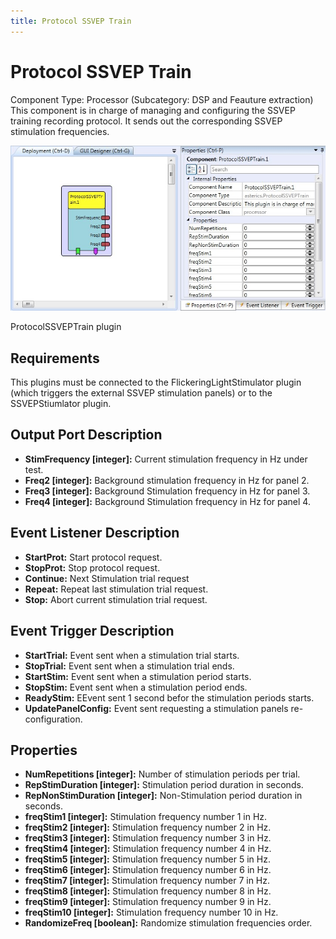 ```yaml
---
title: Protocol SSVEP Train
---
```


# Protocol SSVEP Train

Component Type: Processor (Subcategory: DSP and Feauture extraction) This component is in charge of managing and configuring the SSVEP training recording protocol. It sends out the corresponding SSVEP stimulation frequencies.

![Screenshot: ProtocolSSVEPTrain plugin](./img/protocolssveptrain.jpg "Screenshot: ProtocolSSVEPTrain plugin")

ProtocolSSVEPTrain plugin

## Requirements

This plugins must be connected to the FlickeringLightStimulator plugin (which triggers the external SSVEP stimulation panels) or to the SSVEPStiumlator plugin.

## Output Port Description

*   **StimFrequency \[integer\]:** Current stimulation frequency in Hz under test.
*   **Freq2 \[integer\]:** Background stimulation frequency in Hz for panel 2.
*   **Freq3 \[integer\]:** Background Stimulation frequency in Hz for panel 3.
*   **Freq4 \[integer\]:** Background Stimulation frequency in Hz for panel 4.

## Event Listener Description

*   **StartProt:** Start protocol request.
*   **StopProt:** Stop protocol request.
*   **Continue:** Next Stimulation trial request
*   **Repeat:** Repeat last stimulation trial request.
*   **Stop:** Abort current stimulation trial request.

## Event Trigger Description

*   **StartTrial:** Event sent when a stimulation trial starts.
*   **StopTrial:** Event sent when a stimulation trial ends.
*   **StartStim:** Event sent when a stimulation period starts.
*   **StopStim:** Event sent when a stimulation period ends.
*   **ReadyStim:** EEvent sent 1 second befor the stimulation periods starts.
*   **UpdatePanelConfig:** Event sent requesting a stimulation panels re-configuration.

## Properties

*   **NumRepetitions \[integer\]:** Number of stimulation periods per trial.
*   **RepStimDuration \[integer\]:** Stimulation period duration in seconds.
*   **RepNonStimDuration \[integer\]:** Non-Stimulation period duration in seconds.
*   **freqStim1 \[integer\]:** Stimulation frequency number 1 in Hz.
*   **freqStim2 \[integer\]:** Stimulation frequency number 2 in Hz.
*   **freqStim3 \[integer\]:** Stimulation frequency number 3 in Hz.
*   **freqStim4 \[integer\]:** Stimulation frequency number 4 in Hz.
*   **freqStim5 \[integer\]:** Stimulation frequency number 5 in Hz.
*   **freqStim6 \[integer\]:** Stimulation frequency number 6 in Hz.
*   **freqStim7 \[integer\]:** Stimulation frequency number 7 in Hz.
*   **freqStim8 \[integer\]:** Stimulation frequency number 8 in Hz.
*   **freqStim9 \[integer\]:** Stimulation frequency number 9 in Hz.
*   **freqStim10 \[integer\]:** Stimulation frequency number 10 in Hz.
*   **RandomizeFreq \[boolean\]:** Randomize stimulation frequencies order.